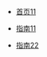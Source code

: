 * [首页11](docker/) 

* [指南11](docker/docker-misc)

- [指南22](docker/no-route-to-host-host-unreachable)